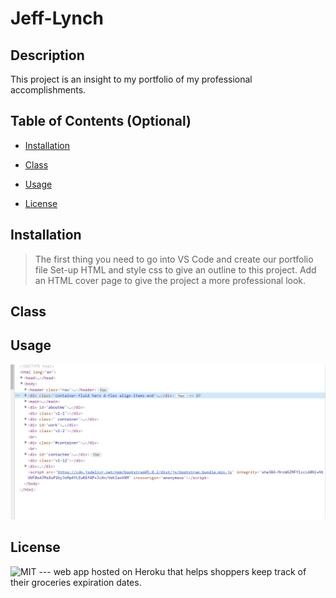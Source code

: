 # Jeff-Lynch



## Description

This project is an insight to my portfolio of my professional accomplishments.



## Table of Contents (Optional)

- [Installation](#installation)

- [Class](#class)

- [Usage](#usage)

- [License](#license)


## Installation

>The first thing you need to go into VS Code and create our portfolio file
>Set-up HTML and style css to give an outline to this project.
>Add an HTML cover page to give the project a more professional look.


## Class

## Usage

![HTML](./Assets/images/Capture3.PNG)



## License

![MIT](https://img.shields.io/badge/license-MIT-brightgreen)
--- web app hosted on Heroku that helps shoppers keep track of their groceries expiration dates.